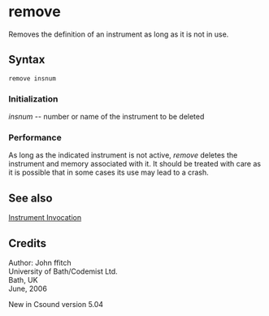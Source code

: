 <!--
id:remove
category:Instrument Control:Invocation
-->
# remove
Removes the definition of an instrument as long as it is not in use.

## Syntax
``` csound-orc
remove insnum
```

### Initialization

_insnum_ -- number or name of the instrument to be deleted

### Performance

As long as the indicated instrument is not active, _remove_ deletes the instrument and memory associated with it.  It should be treated with care as it is possible that in some cases its use may lead to a crash.

## See also

[Instrument Invocation](../../control/invocat)

## Credits

Author: John ffitch<br>
University of Bath/Codemist Ltd.<br>
Bath, UK<br>
June, 2006<br>

New in Csound version 5.04
